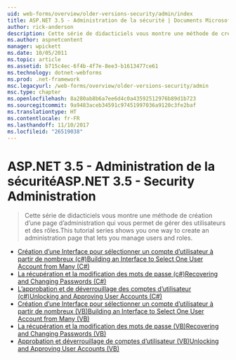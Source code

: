 ```yaml
---
uid: web-forms/overview/older-versions-security/admin/index
title: ASP.NET 3.5 - Administration de la sécurité | Documents Microsoft
author: rick-anderson
description: Cette série de didacticiels vous montre une méthode de création d’une page d’administration qui vous permet de gérer des utilisateurs et des rôles.
ms.author: aspnetcontent
manager: wpickett
ms.date: 10/05/2011
ms.topic: article
ms.assetid: b715c4ec-6f4b-4f7e-8ee3-b1613477ce61
ms.technology: dotnet-webforms
ms.prod: .net-framework
msc.legacyurl: /web-forms/overview/older-versions-security/admin
msc.type: chapter
ms.openlocfilehash: 8a280ab8b6a7ee6d4c0a43592512976b89d1b723
ms.sourcegitcommit: 9a9483aceb34591c97451997036a9120c3fe2baf
ms.translationtype: HT
ms.contentlocale: fr-FR
ms.lasthandoff: 11/10/2017
ms.locfileid: "26519038"
---
```

<a name="aspnet-35---security-administration"></a><span data-ttu-id="f9161-103">ASP.NET 3.5 - Administration de la sécurité</span><span class="sxs-lookup"><span data-stu-id="f9161-103">ASP.NET 3.5 - Security Administration</span></span>
====================
> <span data-ttu-id="f9161-104">Cette série de didacticiels vous montre une méthode de création d’une page d’administration qui vous permet de gérer des utilisateurs et des rôles.</span><span class="sxs-lookup"><span data-stu-id="f9161-104">This tutorial series shows you one way to create an administration page that lets you manage users and roles.</span></span>


- [<span data-ttu-id="f9161-105">Création d’une Interface pour sélectionner un compte d’utilisateur à partir de nombreux (c#)</span><span class="sxs-lookup"><span data-stu-id="f9161-105">Building an Interface to Select One User Account from Many (C#)</span></span>](building-an-interface-to-select-one-user-account-from-many-cs.md)
- [<span data-ttu-id="f9161-106">La récupération et la modification des mots de passe (c#)</span><span class="sxs-lookup"><span data-stu-id="f9161-106">Recovering and Changing Passwords (C#)</span></span>](recovering-and-changing-passwords-cs.md)
- [<span data-ttu-id="f9161-107">L’approbation et de déverrouillage des comptes d’utilisateur (c#)</span><span class="sxs-lookup"><span data-stu-id="f9161-107">Unlocking and Approving User Accounts (C#)</span></span>](unlocking-and-approving-user-accounts-cs.md)
- [<span data-ttu-id="f9161-108">Création d’une Interface pour sélectionner un compte d’utilisateur à partir de nombreux (VB)</span><span class="sxs-lookup"><span data-stu-id="f9161-108">Building an Interface to Select One User Account from Many (VB)</span></span>](building-an-interface-to-select-one-user-account-from-many-vb.md)
- [<span data-ttu-id="f9161-109">La récupération et la modification des mots de passe (VB)</span><span class="sxs-lookup"><span data-stu-id="f9161-109">Recovering and Changing Passwords (VB)</span></span>](recovering-and-changing-passwords-vb.md)
- [<span data-ttu-id="f9161-110">Approbation et déverrouillage de comptes d’utilisateur (VB)</span><span class="sxs-lookup"><span data-stu-id="f9161-110">Unlocking and Approving User Accounts (VB)</span></span>](unlocking-and-approving-user-accounts-vb.md)
